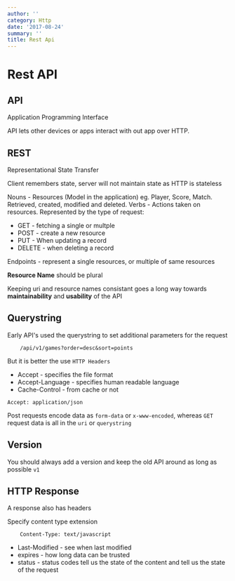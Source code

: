 ```yaml
---
author: ''
category: Http
date: '2017-08-24'
summary: ''
title: Rest Api
---
```

# Rest API

## API

Application Programming Interface

API lets other devices or apps interact with out app over HTTP.

## REST

Representational State Transfer

Client remembers state, server will not maintain state as HTTP is stateless

Nouns - Resources (Model in the application) eg. Player, Score, Match. Retrieved, created, modified and deleted. 
Verbs - Actions taken on resources. Represented by the type of request:

* GET - fetching a single or multple
* POST - create a new resource
* PUT - When updating a record
* DELETE - when deleting a record

Endpoints - represent a single resources, or multiple of same resources

**Resource Name** should be plural

Keeping uri and resource names consistant goes a long way towards **maintainability** and **usability** of the API

## Querystring

Early API's used the querystring to set additional parameters for the request

        /api/v1/games?order=desc&sort=points

But it is better the use `HTTP Headers`

* Accept - specifies the file format
* Accept-Language - specifies human readable language
* Cache-Control - from cache or not

`Accept: application/json`

Post requests encode data as `form-data` or `x-www-encoded`, whereas `GET` request data is all in the `uri` or `querystring`

## Version

You should always add a version and keep the old API around as long as possible
`v1`

## HTTP Response

A response also has headers

Specify content type extension

        Content-Type: text/javascript

* Last-Modified - see when last modified
* expires - how long data can be trusted
* status - status codes tell us the state of the content and tell us the state of the request

